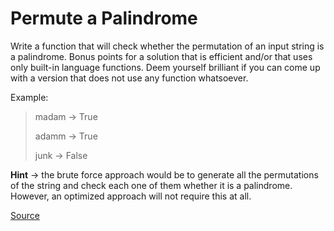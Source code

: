 # Permute a Palindrome

Write a function that will check whether the permutation of an
input string is a palindrome. Bonus points for a solution that
is efficient and/or that uses only built-in language functions.
Deem yourself brilliant if you can come up with a version that
does not use any function whatsoever.

Example:

> madam -> True
>
> adamm -> True
>
> junk -> False

**Hint** -> the brute force approach would be to generate all the
permutations of the string and check each one of them whether it
is a palindrome. However, an optimized approach will not require
this at all.

[Source](https://www.codewars.com/kata/58ae6ae22c3aaafc58000079/train/python)